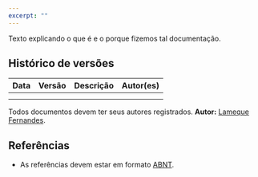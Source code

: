 ```yaml
---
excerpt: ""
---
```


Texto explicando o que é e o porque fizemos tal documentação.

## Histórico de versões

| Data | Versão | Descrição | Autor(es) |
| :--: | :----: | :-------: | :-------: |
|      |        |           |           |
|      |        |           |           |

Todos documentos devem ter seus autores registrados.
**Autor:** [Lameque Fernandes](https://github.com/LamequeFernandes).

## Referências

- As referências devem estar em formato [ABNT](https://github.com/LamequeFernandes).



